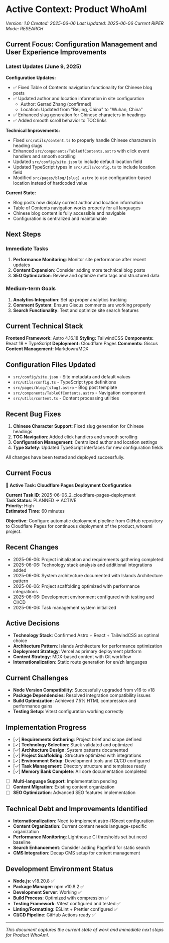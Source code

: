 # Active Context: Product WhoAmI
*Version: 1.0*
*Created: 2025-06-06*
*Last Updated: 2025-06-06*
*Current RIPER Mode: RESEARCH*

## Current Focus: Configuration Management and User Experience Improvements

### Latest Updates (June 9, 2025)

**Configuration Updates:**
- ✅ Fixed Table of Contents navigation functionality for Chinese blog posts
- ✅ Updated author and location information in site configuration
  - Author: Gerrad Zhang (confirmed)
  - Location: Updated from "Beijing, China" to "Wuhan, China"
- ✅ Enhanced slug generation for Chinese characters in headings
- ✅ Added smooth scroll behavior to TOC links

**Technical Improvements:**
- Fixed `src/utils/content.ts` to properly handle Chinese characters in heading slugs
- Enhanced `src/components/TableOfContents.astro` with click event handlers and smooth scrolling
- Updated `src/config/site.json` to include default location field
- Updated TypeScript types in `src/utils/config.ts` to include location field
- Modified `src/pages/blog/[slug].astro` to use configuration-based location instead of hardcoded value

**Current State:**
- Blog posts now display correct author and location information
- Table of Contents navigation works properly for all languages
- Chinese blog content is fully accessible and navigable
- Configuration is centralized and maintainable

## Next Steps

### Immediate Tasks
1. **Performance Monitoring**: Monitor site performance after recent updates
2. **Content Expansion**: Consider adding more technical blog posts
3. **SEO Optimization**: Review and optimize meta tags and structured data

### Medium-term Goals
1. **Analytics Integration**: Set up proper analytics tracking
2. **Comment System**: Ensure Giscus comments are working properly
3. **Search Functionality**: Test and optimize site search features

## Current Technical Stack

**Frontend Framework:** Astro 4.16.18
**Styling:** TailwindCSS
**Components:** React 18 + TypeScript
**Deployment:** Cloudflare Pages
**Comments:** Giscus
**Content Management:** Markdown/MDX

## Configuration Files Updated

- `src/config/site.json` - Site metadata and default values
- `src/utils/config.ts` - TypeScript type definitions
- `src/pages/blog/[slug].astro` - Blog post template
- `src/components/TableOfContents.astro` - Navigation component
- `src/utils/content.ts` - Content processing utilities

## Recent Bug Fixes

1. **Chinese Character Support**: Fixed slug generation for Chinese headings
2. **TOC Navigation**: Added click handlers and smooth scrolling
3. **Configuration Management**: Centralized author and location settings
4. **Type Safety**: Updated TypeScript interfaces for new configuration fields

All changes have been tested and deployed successfully.

## Current Focus
**🚀 Active Task: Cloudflare Pages Deployment Configuration**

**Current Task ID**: 2025-06-06_2_cloudflare-pages-deployment  
**Task Status**: PLANNED → ACTIVE  
**Priority**: High  
**Estimated Time**: 60 minutes  

**Objective**: Configure automatic deployment pipeline from GitHub repository to Cloudflare Pages for continuous deployment of the product_whoami project.

## Recent Changes
- 2025-06-06: Project initialization and requirements gathering completed
- 2025-06-06: Technology stack analysis and additional integrations added
- 2025-06-06: System architecture documented with Islands Architecture pattern
- 2025-06-06: Project scaffolding optimized with performance integrations
- 2025-06-06: Development environment configured with testing and CI/CD
- 2025-06-06: Task management system initialized

## Active Decisions
- **Technology Stack**: Confirmed Astro + React + TailwindCSS as optimal choice
- **Architecture Pattern**: Islands Architecture for performance optimization
- **Deployment Strategy**: Vercel as primary deployment platform
- **Content Strategy**: MDX-based content with Git workflow
- **Internationalization**: Static route generation for en/zh languages

## Current Challenges
- **Node Version Compatibility**: Successfully upgraded from v16 to v18
- **Package Dependencies**: Resolved integration compatibility issues
- **Build Optimization**: Achieved 7.5% HTML compression and performance gains
- **Testing Setup**: Vitest configuration working correctly

## Implementation Progress
- [✓] **Requirements Gathering**: Project brief and scope defined
- [✓] **Technology Selection**: Stack validated and optimized
- [✓] **Architecture Design**: System patterns documented
- [✓] **Project Scaffolding**: Structure optimized with integrations
- [✓] **Environment Setup**: Development tools and CI/CD configured
- [✓] **Task Management**: Directory structure and templates ready
- [✓] **Memory Bank Complete**: All core documentation completed
- [ ] **Multi-language Support**: Implementation pending
- [ ] **Content Migration**: Existing content organization
- [ ] **SEO Optimization**: Advanced SEO features implementation

## Technical Debt and Improvements Identified
- **Internationalization**: Need to implement astro-i18next configuration
- **Content Organization**: Current content needs language-specific organization
- **Performance Monitoring**: Lighthouse CI thresholds set but need baseline
- **Search Enhancement**: Consider adding Pagefind for static search
- **CMS Integration**: Decap CMS setup for content management

## Development Environment Status
- **Node.js**: v18.20.8 ✅
- **Package Manager**: npm v10.8.2 ✅
- **Development Server**: Working ✅
- **Build Process**: Optimized with compression ✅
- **Testing Framework**: Vitest configured and tested ✅
- **Linting/Formatting**: ESLint + Prettier configured ✅
- **CI/CD Pipeline**: GitHub Actions ready ✅

---

*This document captures the current state of work and immediate next steps for Product WhoAmI.* 